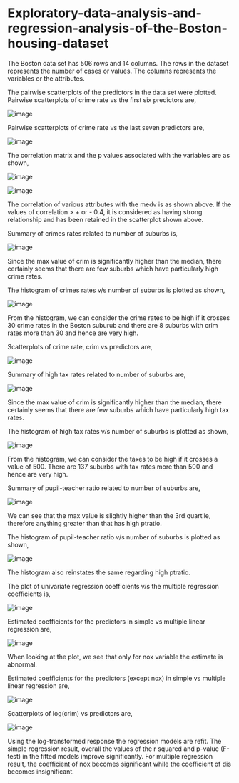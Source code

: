 # Exploratory-data-analysis-and-regression-analysis-of-the-Boston-housing-dataset

The Boston data set has 506 rows and 14 columns. The rows in the dataset represents the number of cases or values. The columns represents the variables or the attributes.

The pairwise scatterplots of the predictors in the data set were plotted.
Pairwise scatterplots of crime rate vs the first six predictors are,

![image](https://user-images.githubusercontent.com/42225976/157339037-806dc58d-9960-4c90-bdf4-b1d1eb10d4c1.png)

Pairwise scatterplots of crime rate vs the last seven predictors are,

![image](https://user-images.githubusercontent.com/42225976/157339088-72d3fe3f-3776-4bd9-b7f4-f2a44bbf8301.png)

The correlation matrix and the p values associated with the variables are as shown,

![image](https://user-images.githubusercontent.com/42225976/157336172-d1caff62-1200-4767-b52d-3e51dd8ec121.png)

![image](https://user-images.githubusercontent.com/42225976/157336224-913f3b20-01e1-406a-8dc4-6a1c672a3625.png)

The correlation of various attributes with the medv is as shown above. If the values of correlation > + or - 0.4, it is considered as having strong relationship and has been retained in the scatterplot shown above.

Summary of crimes rates related to number of suburbs is,

![image](https://user-images.githubusercontent.com/42225976/157337769-8b963558-107d-4d12-b301-2ffb84d9bdb0.png)

Since the max value of crim is significantly higher than the median, there certainly seems that there are few suburbs which have particularly high crime rates.

The histogram of crimes rates v/s number of suburbs is plotted as shown,

![image](https://user-images.githubusercontent.com/42225976/157337972-b11e5e36-a786-4ea6-a798-703b2f601da6.png)

From the histogram, we can consider the crime rates to be high if it crosses 30 crime rates in the Boston suburub and there are 8 suburbs with crim rates more than 30 and hence are very high.

Scatterplots of crime rate, crim vs predictors are,

![image](https://user-images.githubusercontent.com/42225976/157339533-570983e6-9eb3-4d4e-b346-06ad0a741d9c.png)

Summary of high tax rates related to number of suburbs are,

![image](https://user-images.githubusercontent.com/42225976/157337168-5d025e14-c0a5-4b7a-88d2-523e4f562e52.png)

Since the max value of crim is significantly higher than the median, there certainly seems that there are few suburbs which have particularly high tax rates.

The histogram of high tax rates v/s number of suburbs is plotted as shown,

![image](https://user-images.githubusercontent.com/42225976/157337235-61123e45-d9f4-40c0-8dee-999c7cd46e6d.png)

From the histogram, we can consider the taxes to be high if it crosses a value of 500. There are 137 suburbs with tax rates more than 500 and hence are very high.

Summary of pupil-teacher ratio related to number of suburbs are,

![image](https://user-images.githubusercontent.com/42225976/157337323-8761a3a4-2c9c-4135-b762-5610249ea9fd.png)

We can see that the max value is slightly higher than the 3rd quartile, therefore anything greater than that has high ptratio.

The histogram of pupil-teacher ratio v/s number of suburbs is plotted as shown,

![image](https://user-images.githubusercontent.com/42225976/157337391-f9c1a1fe-e0df-49fa-bf6e-93adc9951ba6.png)

The histogram also reinstates the same regarding high ptratio. 

The plot of univariate regression coefficients v/s the multiple regression coefficients is,

![image](https://user-images.githubusercontent.com/42225976/157338637-816ecd0c-1e1c-4942-93d0-55c229d42a4d.png)

Estimated coefficients for the predictors in simple vs multiple linear regression are,

![image](https://user-images.githubusercontent.com/42225976/157339801-21509309-e45f-48d8-bdaa-3a6c1171a0e5.png)

When looking at the plot, we see that only for nox variable the estimate is abnormal.

Estimated coefficients for the predictors (except nox) in simple vs multiple linear regression are,

![image](https://user-images.githubusercontent.com/42225976/157339830-c6b38a51-b842-4cf0-93fc-558b4574a148.png)

Scatterplots of log(crim) vs predictors are,

![image](https://user-images.githubusercontent.com/42225976/157339963-9332fb18-c142-4556-ae0c-35b9c960b25b.png)

Using the log-transformed response the regression models are refit. The simple regression result, overall the values of the r squared and p-value (F-test) in the
fitted models improve significantly. For multiple regression result, the coefficient of nox becomes significant while the coefficient of dis becomes insignificant.
